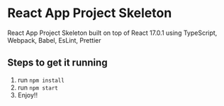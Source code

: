 # React App Project Skeleton
React App Project Skeleton built on top of React 17.0.1 using TypeScript, Webpack, Babel, EsLint, Prettier

## Steps to get it running
1. run `npm install`
2. run `npm start`
3. Enjoy!!
